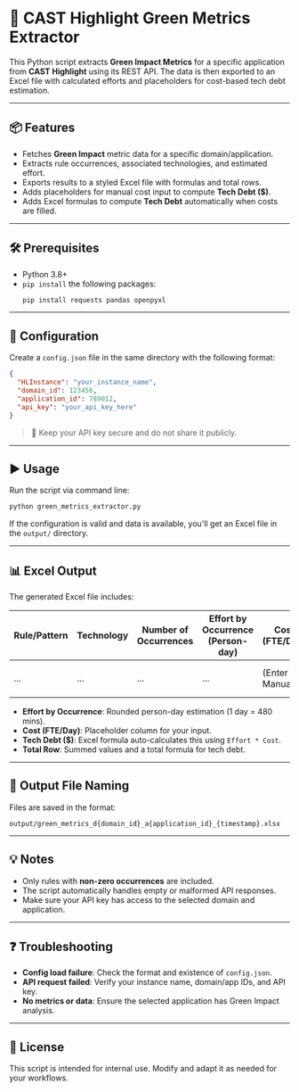 
# 🌱 CAST Highlight Green Metrics Extractor

This Python script extracts **Green Impact Metrics** for a specific application from **CAST Highlight** using its REST API. The data is then exported to an Excel file with calculated efforts and placeholders for cost-based tech debt estimation.

---

## 📦 Features

- Fetches **Green Impact** metric data for a specific domain/application.
- Extracts rule occurrences, associated technologies, and estimated effort.
- Exports results to a styled Excel file with formulas and total rows.
- Adds placeholders for manual cost input to compute **Tech Debt ($)**.
- Adds Excel formulas to compute **Tech Debt** automatically when costs are filled.

---

## 🛠️ Prerequisites

- Python 3.8+
- `pip install` the following packages:
  ```bash
  pip install requests pandas openpyxl
  ```

---

## 🔧 Configuration

Create a `config.json` file in the same directory with the following format:

```json
{
  "HLInstance": "your_instance_name",
  "domain_id": 123456,
  "application_id": 789012,
  "api_key": "your_api_key_here"
}
```

> 🔐 Keep your API key secure and do not share it publicly.

---

## ▶️ Usage

Run the script via command line:

```bash
python green_metrics_extractor.py
```

If the configuration is valid and data is available, you'll get an Excel file in the `output/` directory.

---

## 📊 Excel Output

The generated Excel file includes:

| Rule/Pattern | Technology | Number of Occurrences | Effort by Occurrence (Person-day) | Cost (FTE/Day) | Tech Debt ($) Effort x Cost |
|--------------|------------|------------------------|-----------------------------------|----------------|-----------------------------|
| ...          | ...        | ...                    | ...                               | (Enter Manually)| (Auto-calculated in Excel)  |

- **Effort by Occurrence**: Rounded person-day estimation (1 day = 480 mins).
- **Cost (FTE/Day)**: Placeholder column for your input.
- **Tech Debt ($)**: Excel formula auto-calculates this using `Effort * Cost`.
- **Total Row**: Summed values and a total formula for tech debt.

---

## 📁 Output File Naming

Files are saved in the format:

```
output/green_metrics_d{domain_id}_a{application_id}_{timestamp}.xlsx
```

---

## 💡 Notes

- Only rules with **non-zero occurrences** are included.
- The script automatically handles empty or malformed API responses.
- Make sure your API key has access to the selected domain and application.

---

## ❓ Troubleshooting

- **Config load failure**: Check the format and existence of `config.json`.
- **API request failed**: Verify your instance name, domain/app IDs, and API key.
- **No metrics or data**: Ensure the selected application has Green Impact analysis.

---

## 📄 License

This script is intended for internal use. Modify and adapt it as needed for your workflows.
